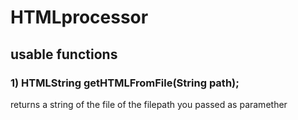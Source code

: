 # HTMLprocessor
## usable functions

### 1) HTMLString getHTMLFromFile(String path);
returns a string of the file of the filepath you passed as paramether
